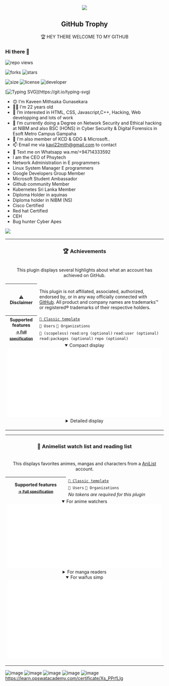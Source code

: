 <p align="center">
  <img width="140" src="https://user-images.githubusercontent.com/6661165/91657958-61b4fd00-eb00-11ea-9def-dc7ef5367e34.png" />
  <h2 align="center">GitHub Trophy</h2>
  <p align="center">🏆 HEY THERE WELCOME TO MY GITHUB</p>
</p>

### Hi there 👋

  ![repo views](https://hits.seeyoufarm.com/api/count/incr/badge.svg?url=https%3A%2F%2Fgithub.com%2FKaveens-Lobby%2FKaveens-Lobby&count_bg=%2379C83D&title_bg=%23555555&icon=gitpod.svg&icon_color=%23E7E7E7&title=Views&edge_flat=false)


![forks](https://img.shields.io/github/forks/Kaveens-Lobby/Kaveens-Lobby?label=Forks&style=social)
![stars](https://img.shields.io/github/stars/Kaveens-Lobby/Kaveens-Lobby?style=social)

![size](https://img.shields.io/github/repo-size/Kaveens-Lobby/Kaveens-Lobby?color=purple&label=Repo%20Size&style=plastic)
![license](https://img.shields.io/github/license/Kaveens-Lobby/X-UI-English-?color=purple&label=License&style=plastic)
![developer](https://img.shields.io/static/v1?label=Author&message=Kaveens%20Lobby&color=purple&style=plastic)



[![Typing SVG](https://readme-typing-svg.demolab.com?font=Young+Serif&pause=1000&color=8FF700&center=true&vCenter=true&random=false&width=435&lines=Hey+I'm+Kaveen+Mithsaka;Don't+Forget+To+Follow+Me...)](https://git.io/typing-svg)



- 😊 I’m Kaveen Mithsaka Gunasekara
- 👦🏻 I'm 22 years old
- 👀 I’m interested in HTML, CSS, Javascript,C++, Hacking, Web developping and lots of work
- 🌱 I’m currently doing a Degree on Network Security and Ethical hacking at NIBM and also BSC (HONS) in Cyber Security & Digital Forensics in Esoft Metro Campus Gampaha
- 🕺 I'm  also member of KCD & GDG & Microsoft..
- 📫 Email me via kavi22mith@gmail.com to contact
- 💬 Text me on Whatsapp wa.me/+94714333592
- I am the CEO of Phsytech
- Network Administration in E programmers
- Linux System Manager E programmers
- Google Developers Group Member
- Microsoft Student Ambassador
- Github community Member
- Kubernetes Sri Lanka Member
- Diploma Holder in aquinas
- Diploma holder in NIBM (NS)
- Cisco Certified
- Red hat Certified
- CEH
- Bug hunter Cyber Apes

![](https://github-trophies.vercel.app/?Kaveens-Lobby=Kaveens-Lobby)
<!--header-->
<table>
  <tr><th colspan="2"><h3>🏆 Achievements</h3></th></tr>
  <tr><td colspan="2" align="center"><p>This plugin displays several highlights about what an account has achieved on GitHub.</p>
</td></tr>
  <tr><th>⚠️ Disclaimer</th><td><p>This plugin is not affiliated, associated, authorized, endorsed by, or in any way officially connected with <a href="https://github.com/Kaveens-Lobby">GitHub</a>.
All product and company names are trademarks™ or registered® trademarks of their respective holders.</p>
</td></tr>
  <tr>
    <th rowspan="3">Supported features<br><sub><a href="metadata.yml">→ Full specification</a></sub></th>
    <td><a href="/source/templates/classic/README.md"><code>📗 Classic template</code></a></td>
  </tr>
  <tr>
    <td><code>👤 Users</code> <code>👥 Organizations</code></td>
  </tr>
  <tr>
    <td><code>🔑 (scopeless)</code> <code>read:org (optional)</code> <code>read:user (optional)</code> <code>read:packages (optional)</code> <code>repo (optional)</code></td>
  </tr>
  <tr>
    <td colspan="2" align="center">
      <details open><summary>Compact display</summary><img src="https://github.com/lowlighter/metrics/blob/examples/metrics.plugin.achievements.compact.svg" alt=""></img></details>
      <details><summary>Detailed display</summary><img src="https://github.com/lowlighter/metrics/blob/examples/metrics.plugin.achievements.svg" alt=""></img></details>
      <img width="900" height="1" alt="">
    </td>
  </tr>
</table>
<!--/header-->
<!--header-->
<table>
  <tr><th colspan="2"><h3>🌸 Animelist watch list and reading list</h3></th></tr>
  <tr><td colspan="2" align="center"><p>This displays favorites animes, mangas and characters from a <a href="https://anilist.co">AniList</a> account.</p>
</td></tr>
  <tr>
    <th rowspan="3">Supported features<br><sub><a href="metadata.yml">→ Full specification</a></sub></th>
    <td><a href="/source/templates/classic/README.md"><code>📗 Classic template</code></a></td>
  </tr>
  <tr>
    <td><code>👤 Users</code> <code>👥 Organizations</code></td>
  </tr>
  <tr>
    <td><i>No tokens are required for this plugin</i></td>
  </tr>
  <tr>
    <td colspan="2" align="center">
      <details open><summary>For anime watchers</summary><img src="https://github.com/lowlighter/metrics/blob/examples/metrics.plugin.anilist.svg" alt=""></img></details>
      <details><summary>For manga readers</summary><img src="https://github.com/lowlighter/metrics/blob/examples/metrics.plugin.anilist.manga.svg" alt=""></img></details>
      <details open><summary>For waifus simp</summary><img src="https://github.com/lowlighter/metrics/blob/examples/metrics.plugin.anilist.characters.svg" alt=""></img></details>
      <img width="900" height="1" alt="">
    </td>
  </tr>
</table>
<!--/header-->

![image](https://images.credly.com/size/340x340/images/ba34cb1c-4344-43f5-9685-55e2e901c0f0/Data_Analysis_using_Python.png)
![image](https://images.credly.com/size/340x340/images/c3041175-4d80-4950-93d8-ddcab73369ee/image.png)
![image](https://images.credly.com/images/683783d8-eaac-4c37-a14d-11bd8a36321d/ccna_600.png)
![image](https://github.com/user-attachments/assets/aaa162ab-761a-468c-99d9-3396a215de39)
![image](https://github.com/user-attachments/assets/a5f0da95-4162-4d0b-b9ec-ecf9c0e4642c)
https://learn.opswatacademy.com/certificate/Xs_PPrfLlg
